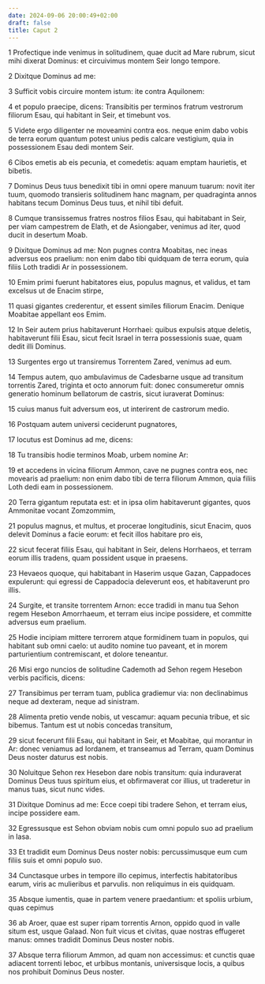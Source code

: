```yaml
---
date: 2024-09-06 20:00:49+02:00
draft: false
title: Caput 2
---
```





1 Profectique inde venimus in solitudinem, quae ducit ad Mare rubrum, sicut mihi dixerat Dominus: et circuivimus montem Seir longo tempore.

2 Dixitque Dominus ad me:

3 Sufficit vobis circuire montem istum: ite contra Aquilonem:

4 et populo praecipe, dicens: Transibitis per terminos fratrum vestrorum filiorum Esau, qui habitant in Seir, et timebunt vos.

5 Videte ergo diligenter ne moveamini contra eos. neque enim dabo vobis de terra eorum quantum potest unius pedis calcare vestigium, quia in possessionem Esau dedi montem Seir.

6 Cibos emetis ab eis pecunia, et comedetis: aquam emptam haurietis, et bibetis.

7 Dominus Deus tuus benedixit tibi in omni opere manuum tuarum: novit iter tuum, quomodo transieris solitudinem hanc magnam, per quadraginta annos habitans tecum Dominus Deus tuus, et nihil tibi defuit.

8 Cumque transissemus fratres nostros filios Esau, qui habitabant in Seir, per viam campestrem de Elath, et de Asiongaber, venimus ad iter, quod ducit in desertum Moab.

9 Dixitque Dominus ad me: Non pugnes contra Moabitas, nec ineas adversus eos praelium: non enim dabo tibi quidquam de terra eorum, quia filiis Loth tradidi Ar in possessionem.

10 Emim primi fuerunt habitatores eius, populus magnus, et validus, et tam excelsus ut de Enacim stirpe,

11 quasi gigantes crederentur, et essent similes filiorum Enacim. Denique Moabitae appellant eos Emim.

12 In Seir autem prius habitaverunt Horrhaei: quibus expulsis atque deletis, habitaverunt filii Esau, sicut fecit Israel in terra possessionis suae, quam dedit illi Dominus.

13 Surgentes ergo ut transiremus Torrentem Zared, venimus ad eum.

14 Tempus autem, quo ambulavimus de Cadesbarne usque ad transitum torrentis Zared, triginta et octo annorum fuit: donec consumeretur omnis generatio hominum bellatorum de castris, sicut iuraverat Dominus:

15 cuius manus fuit adversum eos, ut interirent de castrorum medio.

16 Postquam autem universi ceciderunt pugnatores,

17 locutus est Dominus ad me, dicens:

18 Tu transibis hodie terminos Moab, urbem nomine Ar:

19 et accedens in vicina filiorum Ammon, cave ne pugnes contra eos, nec movearis ad praelium: non enim dabo tibi de terra filiorum Ammon, quia filiis Loth dedi eam in possessionem.

20 Terra gigantum reputata est: et in ipsa olim habitaverunt gigantes, quos Ammonitae vocant Zomzommim,

21 populus magnus, et multus, et procerae longitudinis, sicut Enacim, quos delevit Dominus a facie eorum: et fecit illos habitare pro eis,

22 sicut fecerat filiis Esau, qui habitant in Seir, delens Horrhaeos, et terram eorum illis tradens, quam possident usque in praesens.

23 Hevaeos quoque, qui habitabant in Haserim usque Gazan, Cappadoces expulerunt: qui egressi de Cappadocia deleverunt eos, et habitaverunt pro illis.

24 Surgite, et transite torrentem Arnon: ecce tradidi in manu tua Sehon regem Hesebon Amorrhaeum, et terram eius incipe possidere, et committe adversus eum praelium.

25 Hodie incipiam mittere terrorem atque formidinem tuam in populos, qui habitant sub omni caelo: ut audito nomine tuo paveant, et in morem parturientium contremiscant, et dolore teneantur.

26 Misi ergo nuncios de solitudine Cademoth ad Sehon regem Hesebon verbis pacificis, dicens:

27 Transibimus per terram tuam, publica gradiemur via: non declinabimus neque ad dexteram, neque ad sinistram.

28 Alimenta pretio vende nobis, ut vescamur: aquam pecunia tribue, et sic bibemus. Tantum est ut nobis concedas transitum,

29 sicut fecerunt filii Esau, qui habitant in Seir, et Moabitae, qui morantur in Ar: donec veniamus ad Iordanem, et transeamus ad Terram, quam Dominus Deus noster daturus est nobis.

30 Noluitque Sehon rex Hesebon dare nobis transitum: quia induraverat Dominus Deus tuus spiritum eius, et obfirmaverat cor illius, ut traderetur in manus tuas, sicut nunc vides.

31 Dixitque Dominus ad me: Ecce coepi tibi tradere Sehon, et terram eius, incipe possidere eam.

32 Egressusque est Sehon obviam nobis cum omni populo suo ad praelium in Iasa.

33 Et tradidit eum Dominus Deus noster nobis: percussimusque eum cum filiis suis et omni populo suo.

34 Cunctasque urbes in tempore illo cepimus, interfectis habitatoribus earum, viris ac mulieribus et parvulis. non reliquimus in eis quidquam.

35 Absque iumentis, quae in partem venere praedantium: et spoliis urbium, quas cepimus

36 ab Aroer, quae est super ripam torrentis Arnon, oppido quod in valle situm est, usque Galaad. Non fuit vicus et civitas, quae nostras effugeret manus: omnes tradidit Dominus Deus noster nobis.

37 Absque terra filiorum Ammon, ad quam non accessimus: et cunctis quae adiacent torrenti Ieboc, et urbibus montanis, universisque locis, a quibus nos prohibuit Dominus Deus noster.

